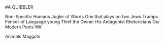 #A QUIBBLER

Non-Specific Humans
Jugler of Words
One that plays on two Jews Trumps
Fencer of Language
young Thief
the Owner
His Antagonist
Rhetoricians
Our Modern Poets
Wit

Animals
Maggots
